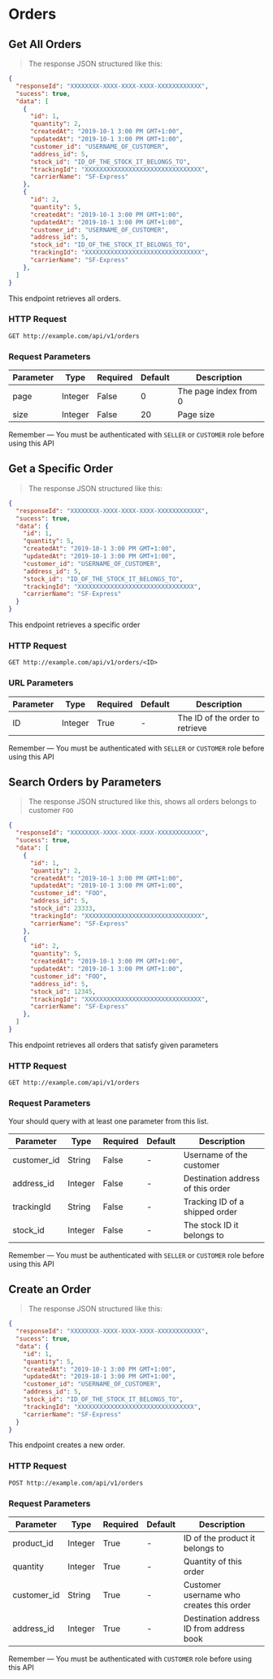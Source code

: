 # Orders

## Get All Orders

> The response JSON structured like this:

```json
{
  "responseId": "XXXXXXXX-XXXX-XXXX-XXXX-XXXXXXXXXXXX",
  "sucess": true,
  "data": [
    {
      "id": 1,
      "quantity": 2,
      "createdAt": "2019-10-1 3:00 PM GMT+1:00",
      "updatedAt": "2019-10-1 3:00 PM GMT+1:00",
      "customer_id": "USERNAME_OF_CUSTOMER",
      "address_id": 5,
      "stock_id": "ID_OF_THE_STOCK_IT_BELONGS_TO",
      "trackingId": "XXXXXXXXXXXXXXXXXXXXXXXXXXXXXXXX",
      "carrierName": "SF-Express"
    },
    {
      "id": 2,
      "quantity": 5,
      "createdAt": "2019-10-1 3:00 PM GMT+1:00",
      "updatedAt": "2019-10-1 3:00 PM GMT+1:00",
      "customer_id": "USERNAME_OF_CUSTOMER",
      "address_id": 5,
      "stock_id": "ID_OF_THE_STOCK_IT_BELONGS_TO",
      "trackingId": "XXXXXXXXXXXXXXXXXXXXXXXXXXXXXXXX",
      "carrierName": "SF-Express"
    },
  ]
}
```

This endpoint retrieves all orders.

### HTTP Request

`GET http://example.com/api/v1/orders`

### Request Parameters

Parameter | Type | Required | Default | Description 
--------- | ------- | -----------|--------- |--------- 
page | Integer | False | 0 | The page index from 0 
size | Integer | False | 20 | Page size 

<aside class="notice">
Remember — You must be authenticated with <code>SELLER</code> or <code>CUSTOMER</code> role before using this API
</aside>

## Get a Specific Order

> The response JSON structured like this:

```json
{
  "responseId": "XXXXXXXX-XXXX-XXXX-XXXX-XXXXXXXXXXXX",
  "sucess": true,
  "data": {
    "id": 1,
    "quantity": 5,
    "createdAt": "2019-10-1 3:00 PM GMT+1:00",
    "updatedAt": "2019-10-1 3:00 PM GMT+1:00",
    "customer_id": "USERNAME_OF_CUSTOMER",
    "address_id": 5,
    "stock_id": "ID_OF_THE_STOCK_IT_BELONGS_TO",
    "trackingId": "XXXXXXXXXXXXXXXXXXXXXXXXXXXXXXXX",
    "carrierName": "SF-Express"
  }
}
```

This endpoint retrieves a specific order

### HTTP Request

`GET http://example.com/api/v1/orders/<ID>`

### URL Parameters

Parameter | Type | Required | Default | Description 
--------- | -----------|--------- |--------- |--------- 
ID | Integer | True | - | The ID of the order to retrieve 

<aside class="notice">
Remember — You must be authenticated with <code>SELLER</code> or <code>CUSTOMER</code> role before using this API
</aside>


## Search Orders by Parameters

> The response JSON structured like this, shows all orders belongs to customer `FOO`

```json
{
  "responseId": "XXXXXXXX-XXXX-XXXX-XXXX-XXXXXXXXXXXX",
  "sucess": true,
  "data": [
    {
      "id": 1,
      "quantity": 2,
      "createdAt": "2019-10-1 3:00 PM GMT+1:00",
      "updatedAt": "2019-10-1 3:00 PM GMT+1:00",
      "customer_id": "FOO",
      "address_id": 5,
      "stock_id": 23333,
      "trackingId": "XXXXXXXXXXXXXXXXXXXXXXXXXXXXXXXX",
      "carrierName": "SF-Express"
    },
    {
      "id": 2,
      "quantity": 5,
      "createdAt": "2019-10-1 3:00 PM GMT+1:00",
      "updatedAt": "2019-10-1 3:00 PM GMT+1:00",
      "customer_id": "FOO",
      "address_id": 5,
      "stock_id": 12345,
      "trackingId": "XXXXXXXXXXXXXXXXXXXXXXXXXXXXXXXX",
      "carrierName": "SF-Express"
    },
  ]
}
```

This endpoint retrieves all orders that satisfy given parameters

### HTTP Request

`GET http://example.com/api/v1/orders`

### Request Parameters

Your should query with at least one parameter from this list.

Parameter | Type | Required | Default | Description 
--------- | -----------|--------- |--------- |--------- 
customer_id | String | False | - | Username of the customer 
address_id | Integer | False | - | Destination address of this order 
trackingId | String | False | - | Tracking ID of a shipped order 
stock_id | Integer | False | - | The stock ID it belongs to 

<aside class="notice">
Remember — You must be authenticated with <code>SELLER</code> or <code>CUSTOMER</code> role before using this API
</aside>

## Create an Order

> The response JSON structured like this:

```json
{
  "responseId": "XXXXXXXX-XXXX-XXXX-XXXX-XXXXXXXXXXXX",
  "sucess": true,
  "data": {
    "id": 1,
    "quantity": 5,
    "createdAt": "2019-10-1 3:00 PM GMT+1:00",
    "updatedAt": "2019-10-1 3:00 PM GMT+1:00",
    "customer_id": "USERNAME_OF_CUSTOMER",
    "address_id": 5,
    "stock_id": "ID_OF_THE_STOCK_IT_BELONGS_TO",
    "trackingId": "XXXXXXXXXXXXXXXXXXXXXXXXXXXXXXXX",
    "carrierName": "SF-Express"
  }
}
```

This endpoint creates a new order.

### HTTP Request

`POST http://example.com/api/v1/orders`

### Request Parameters

Parameter | Type | Required | Default | Description 
--------- | ------- | -----------|--------- |--------- 
product_id | Integer | True | - | ID of the product it belongs to 
quantity | Integer | True | - | Quantity of this order 
customer_id | String | True | - | Customer username who creates this order 
address_id | Integer | True | - | Destination address ID from address book 

<aside class="notice">
Remember — You must be authenticated with <code>CUSTOMER</code> role before using this API
</aside>